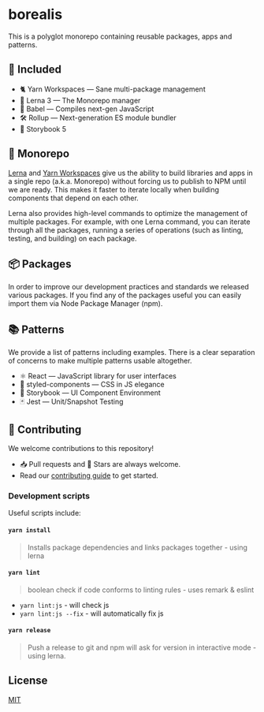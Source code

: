 # borealis

This is a polyglot monorepo containing reusable packages, apps and patterns.

## 🚀 Included

- 🐈 Yarn Workspaces — Sane multi-package management
- 🐉 Lerna 3 — The Monorepo manager
- 🐠 Babel — Compiles next-gen JavaScript
- 🛠 Rollup — Next-generation ES module bundler
- 📖 Storybook 5

<!--
- ⚛️ Create React App 3
✨ Host Multiple CRA Apps, Component Libraries & Storybooks in one Monorepo
🔥 Hot Reload all Apps, Components & Storybooks
👨‍🔬 Test all workspaces with Eslint & Jest using one command
:octocat: Deploy your apps to Github Pages using one command -->

## 🚄 Monorepo

[Lerna](https://lerna.js.org) and [Yarn Workspaces](https://yarnpkg.com/lang/en/docs/workspaces/) give us the ability to build libraries and apps in a single repo (a.k.a. Monorepo) without forcing us to publish to NPM until we are ready. This makes it faster to iterate locally when building components that depend on each other.

Lerna also provides high-level commands to optimize the management of multiple packages. For example, with one Lerna command, you can iterate through all the packages, running a series of operations (such as linting, testing, and building) on each package.

## 📦 Packages

In order to improve our development practices and standards we released various packages. If you find any of the packages useful you can easily import them via Node Package Manager (npm).

## 📚 Patterns

We provide a list of patterns including examples. There is a clear separation of concerns to make multiple patterns usable altogether.

- ⚛️ React — JavaScript library for user interfaces
- 💅 styled-components — CSS in JS elegance
- 📖 Storybook — UI Component Environment
- 🃏 Jest — Unit/Snapshot Testing

## 👏 Contributing

We welcome contributions to this repository!

- 📥 Pull requests and 🌟 Stars are always welcome.
- Read our [contributing guide](CONTRIBUTING) to get started.

### Development scripts

Useful scripts include:

#### `yarn install`

> Installs package dependencies and links packages together - using lerna

#### `yarn lint`

> boolean check if code conforms to linting rules - uses remark & eslint

- `yarn lint:js` - will check js
- `yarn lint:js --fix` - will automatically fix js

#### `yarn release`

> Push a release to git and npm will ask for version in interactive mode - using lerna.

## License

[MIT](LICENSE)
